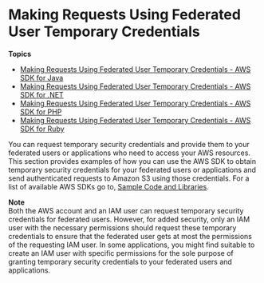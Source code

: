 # Making Requests Using Federated User Temporary Credentials<a name="AuthUsingTempFederationToken"></a>

**Topics**
+ [Making Requests Using Federated User Temporary Credentials \- AWS SDK for Java](AuthUsingTempFederationTokenJava.md)
+ [Making Requests Using Federated User Temporary Credentials \- AWS SDK for \.NET](AuthUsingTempFederationTokenDotNet.md)
+ [Making Requests Using Federated User Temporary Credentials \- AWS SDK for PHP](AuthUsingTempFederationTokenPHP.md)
+ [Making Requests Using Federated User Temporary Credentials \- AWS SDK for Ruby](AuthUsingTempFederationTokenRuby.md)

You can request temporary security credentials and provide them to your federated users or applications who need to access your AWS resources\. This section provides examples of how you can use the AWS SDK to obtain temporary security credentials for your federated users or applications and send authenticated requests to Amazon S3 using those credentials\. For a list of available AWS SDKs go to, [Sample Code and Libraries](https://aws.amazon.com/code/)\. 

**Note**  
Both the AWS account and an IAM user can request temporary security credentials for federated users\. However, for added security, only an IAM user with the necessary permissions should request these temporary credentials to ensure that the federated user gets at most the permissions of the requesting IAM user\. In some applications, you might find suitable to create an IAM user with specific permissions for the sole purpose of granting temporary security credentials to your federated users and applications\.